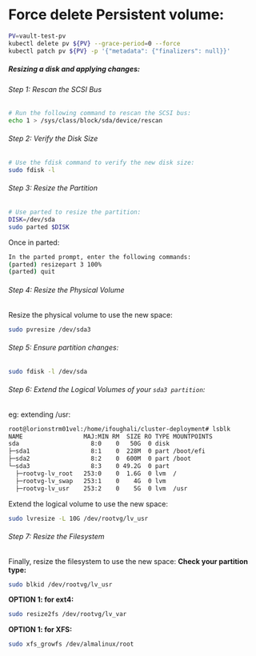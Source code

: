 

# Force delete Persistent volume:
```bash
PV=vault-test-pv
kubectl delete pv ${PV} --grace-period=0 --force
kubectl patch pv ${PV} -p '{"metadata": {"finalizers": null}}'
```





##### Resizing a disk and applying changes:

###### Step 1: Rescan the SCSI Bus
```bash
# Run the following command to rescan the SCSI bus:
echo 1 > /sys/class/block/sda/device/rescan
```

###### Step 2: Verify the Disk Size
```bash
# Use the fdisk command to verify the new disk size:
sudo fdisk -l
```

###### Step 3: Resize the Partition
```bash
# Use parted to resize the partition:
DISK=/dev/sda
sudo parted $DISK
```
Once in parted:
```bash
In the parted prompt, enter the following commands:
(parted) resizepart 3 100%
(parted) quit
```

###### Step 4: Resize the Physical Volume
Resize the physical volume to use the new space:
```bash
sudo pvresize /dev/sda3
```

###### Step 5: Ensure partition changes:
```bash
sudo fdisk -l /dev/sda
```


###### Step 6: Extend the Logical Volumes of your `sda3 partition`:
eg: extending /usr:
```bash
root@lorionstrm01vel:/home/ifoughali/cluster-deployment# lsblk
NAME                 MAJ:MIN RM  SIZE RO TYPE MOUNTPOINTS
sda                    8:0    0   50G  0 disk
├─sda1                 8:1    0  228M  0 part /boot/efi
├─sda2                 8:2    0  600M  0 part /boot
└─sda3                 8:3    0 49.2G  0 part
  ├─rootvg-lv_root   253:0    0  1.6G  0 lvm  /
  ├─rootvg-lv_swap   253:1    0    4G  0 lvm
  ├─rootvg-lv_usr    253:2    0    5G  0 lvm  /usr
```

Extend the logical volume to use the new space:
```bash
sudo lvresize -L 10G /dev/rootvg/lv_usr
```

###### Step 7: Resize the Filesystem
Finally, resize the filesystem to use the new space:
**Check your partition type:**
```bash
sudo blkid /dev/rootvg/lv_usr
```

**OPTION 1: for ext4:**
```bash
sudo resize2fs /dev/rootvg/lv_var
```

**OPTION 1: for XFS:**
```bash
sudo xfs_growfs /dev/almalinux/root
```

